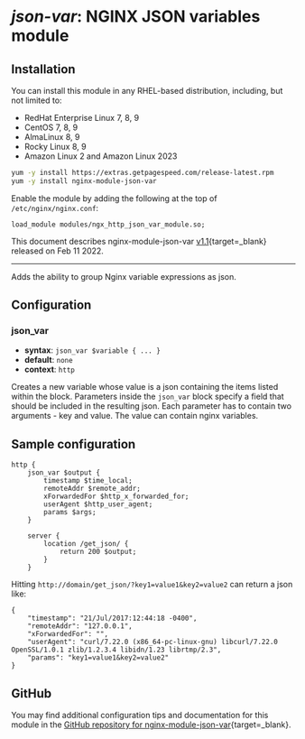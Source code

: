 # *json-var*: NGINX JSON variables module


## Installation

You can install this module in any RHEL-based distribution, including, but not limited to:

* RedHat Enterprise Linux 7, 8, 9
* CentOS 7, 8, 9
* AlmaLinux 8, 9
* Rocky Linux 8, 9
* Amazon Linux 2 and Amazon Linux 2023

```bash
yum -y install https://extras.getpagespeed.com/release-latest.rpm
yum -y install nginx-module-json-var
```

Enable the module by adding the following at the top of `/etc/nginx/nginx.conf`:

```nginx
load_module modules/ngx_http_json_var_module.so;
```


This document describes nginx-module-json-var [v1.1](https://github.com/dvershinin/nginx-json-var-module/releases/tag/v1.1){target=_blank} 
released on Feb 11 2022.

<hr />

Adds the ability to group Nginx variable expressions as json.

## Configuration

### json_var
* **syntax**: `json_var $variable { ... }`
* **default**: `none`
* **context**: `http`

Creates a new variable whose value is a json containing the items listed within the block.
Parameters inside the `json_var` block specify a field that should be included in the resulting json.
Each parameter has to contain two arguments - key and value. 
The value can contain nginx variables.

## Sample configuration
```nginx
http {
	json_var $output {
		timestamp $time_local;
		remoteAddr $remote_addr;
		xForwardedFor $http_x_forwarded_for;
		userAgent $http_user_agent;
		params $args;
	}
	
	server {
		location /get_json/ {
			return 200 $output;
		}
	}
```
Hitting `http://domain/get_json/?key1=value1&key2=value2` can return a json like:
```
{
	"timestamp": "21/Jul/2017:12:44:18 -0400",
	"remoteAddr": "127.0.0.1",
	"xForwardedFor": "",
	"userAgent": "curl/7.22.0 (x86_64-pc-linux-gnu) libcurl/7.22.0 OpenSSL/1.0.1 zlib/1.2.3.4 libidn/1.23 librtmp/2.3",
	"params": "key1=value1&key2=value2"
}
```

## GitHub

You may find additional configuration tips and documentation for this module in the [GitHub 
repository for 
nginx-module-json-var](https://github.com/dvershinin/nginx-json-var-module){target=_blank}.